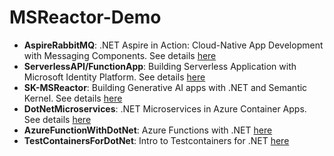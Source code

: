 # MSReactor-Demo
- **AspireRabbitMQ**: .NET Aspire in Action: Cloud-Native App Development with Messaging Components. See details [here](https://developer.microsoft.com/en-us/reactor/events/23558/ "here")
- **ServerlessAPI/FunctionApp**: Building Serverless Application with Microsoft Identity Platform. See details [here](https://developer.microsoft.com/en-us/reactor/events/23802/ "here")
- **SK-MSReactor**: Building Generative AI apps with .NET and Semantic Kernel. See details [here](https://developer.microsoft.com/en-us/reactor/events/23561/ "here")
- **DotNetMicroservices**: .NET Microservices in Azure Container Apps. See details [here](https://developer.microsoft.com/en-us/reactor/events/23560/ "here")
- **AzureFunctionWithDotNet**: Azure Functions with .NET [here](https://developer.microsoft.com/en-us/reactor/events/24099/ "here")
- **TestContainersForDotNet**: Intro to Testcontainers for .NET [here](https://developer.microsoft.com/en-us/reactor/events/24100/ "here") 
